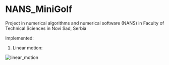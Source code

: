 # NANS_MiniGolf

Project in numerical algorithms and numerical software (NANS) in Faculty of Technical Sciences in Novi Sad, Serbia

Implemented:

1. Linear motion:

![linear_motion](https://user-images.githubusercontent.com/94182463/160944417-b6454d06-9eb8-476c-8fdc-257b0e616321.gif)
